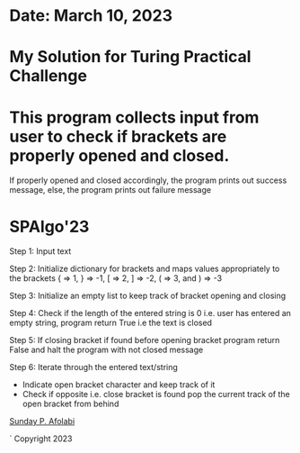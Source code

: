 # Date: March 10, 2023

# My Solution for Turing Practical Challenge

# This program collects input from user to check if brackets are properly opened and closed.

If properly opened and closed accordingly, the program prints out success message, else, the program prints out failure message

# SPAlgo'23

Step 1: Input text

Step 2: Initialize dictionary for brackets and maps values appropriately to the brackets { => 1, } => -1, [ => 2, ] => -2, ( => 3, and ) => -3

Step 3: Initialize an empty list to keep track of bracket opening and closing

Step 4: Check if the length of the entered string is 0 i.e. user has entered an empty string, program return True i.e the text is closed

Step 5: If closing bracket if found before opening bracket program return False and halt the program with not closed message

Step 6: Iterate through the entered text/string
- Indicate open bracket character and keep track of it
- Check if opposite i.e. close bracket is found pop the current track of the open bracket from behind

[Sunday P. Afolabi](https://bit.ly/31Av5Ei)

` Copyright 2023



